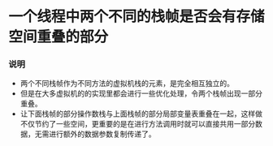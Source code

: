 # 一个线程中两个不同的栈帧是否会有存储空间重叠的部分

### 说明

- 两个不同栈帧作为不同方法的虚拟机栈的元素，是完全相互独立的。
- 但是在大多虚拟机的的实现里都会进行一些优化处理，令两个栈帧出现一部分重叠。
- 让下面栈帧的部分操作数栈与上面栈帧的部分局部变量表重叠在一起，这样做不仅节约了一些空间，更重要的是在进行方法调用时就可以直接共用一部分数据，无需进行额外的数据参数复制传递了。